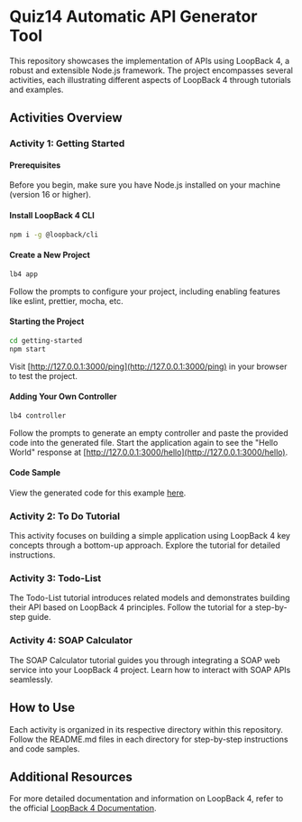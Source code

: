 # Quiz14 Automatic API Generator Tool

This repository showcases the implementation of APIs using LoopBack 4, a robust and extensible Node.js framework. The project encompasses several activities, each illustrating different aspects of LoopBack 4 through tutorials and examples.

## Activities Overview

### Activity 1: Getting Started

#### Prerequisites
Before you begin, make sure you have Node.js installed on your machine (version 16 or higher).

#### Install LoopBack 4 CLI
```bash
npm i -g @loopback/cli
```

#### Create a New Project
```bash
lb4 app
```

Follow the prompts to configure your project, including enabling features like eslint, prettier, mocha, etc.

#### Starting the Project
```bash
cd getting-started
npm start
```
Visit [http://127.0.0.1:3000/ping](http://127.0.0.1:3000/ping) in your browser to test the project.

#### Adding Your Own Controller
```bash
lb4 controller
```

Follow the prompts to generate an empty controller and paste the provided code into the generated file. Start the application again to see the "Hello World" response at [http://127.0.0.1:3000/hello](http://127.0.0.1:3000/hello).

#### Code Sample
View the generated code for this example [here](hello-world).

### Activity 2: To Do Tutorial
This activity focuses on building a simple application using LoopBack 4 key concepts through a bottom-up approach. Explore the tutorial for detailed instructions.

### Activity 3: Todo-List
The Todo-List tutorial introduces related models and demonstrates building their API based on LoopBack 4 principles. Follow the tutorial for a step-by-step guide.

### Activity 4: SOAP Calculator
The SOAP Calculator tutorial guides you through integrating a SOAP web service into your LoopBack 4 project. Learn how to interact with SOAP APIs seamlessly.

## How to Use
Each activity is organized in its respective directory within this repository. Follow the README.md files in each directory for step-by-step instructions and code samples.

## Additional Resources
For more detailed documentation and information on LoopBack 4, refer to the official [LoopBack 4 Documentation](https://loopback.io/doc/en/lb4/index.html).

